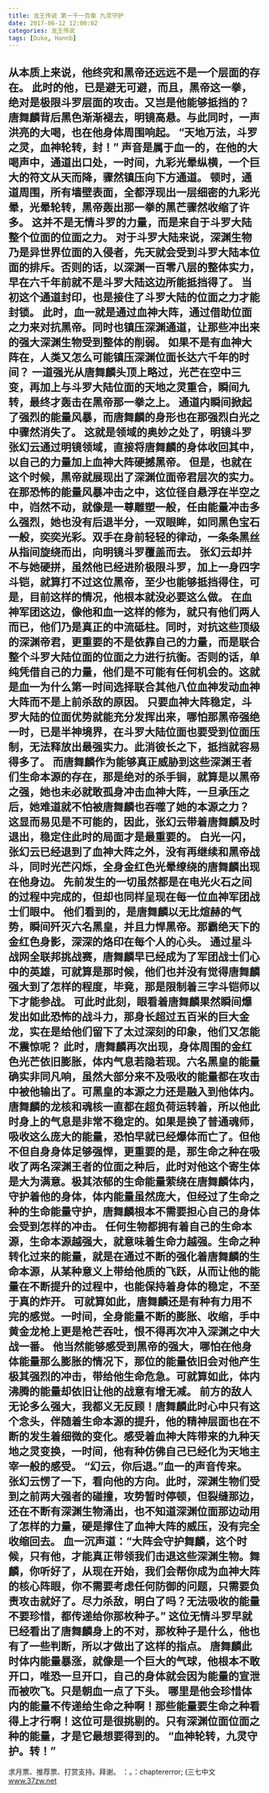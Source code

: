 ```yaml
---
title: 龙王传说 第一千一百章 九灵守护
date: 2017-06-12 12:00:02
categories: 龙王传说
tags: [Duke, Hannb]
---
```


从本质上来说，他终究和黑帝还远远不是一个层面的存在。
此时的他，已是避无可避，而且，黑帝这一拳，绝对是极限斗罗层面的攻击。又岂是他能够抵挡的？
唐舞麟背后黑色渐渐褪去，明镜高悬。与此同时，一声洪亮的大喝，也在他身体周围响起。
“天地万法，斗罗之灵，血神轮转，封！”
声音是属于血一的，在他的大喝声中，通道出口处，一时间，九彩光晕纵横，一个巨大的符文从天而降，骤然镇压向下方通道。
顿时，通道周围，所有墙壁表面，全都浮现出一层细密的九彩光晕，光晕轮转，黑帝轰出那一拳的黑芒骤然收缩了许多。
这并不是无情斗罗的力量，而是来自于斗罗大陆整个位面的位面之力。
对于斗罗大陆来说，深渊生物乃是异世界位面的入侵者，先天就会受到斗罗大陆本位面的排斥。否则的话，以深渊一百零八层的整体实力，早在六千年前就不是斗罗大陆这边所能抵挡得了。
当初这个通道封印，也是接住了斗罗大陆的位面之力才能封锁。
此时，血一就是通过血神大阵，通过借助位面之力来对抗黑帝。同时也镇压深渊通道，让那些冲出来的强大深渊生物受到整体的削弱。
如果不是有血神大阵在，人类又怎么可能镇压深渊位面长达六千年的时间？
一道强光从唐舞麟头顶上略过，光芒在空中三变，再加上与斗罗大陆位面的天地之灵重合，瞬间九转，最终才轰击在黑帝那一拳之上。
通道内瞬间掀起了强烈的能量风暴，而唐舞麟的身形也在那强烈白光之中骤然消失了。
这就是领域的奥妙之处了，明镜斗罗张幻云通过明镜领域，直接将唐舞麟的身体收回其中，以自己的力量加上血神大阵硬撼黑帝。
但是，也就在这个时候，黑帝就展现出了深渊位面帝君层次的实力。
在那恐怖的能量风暴冲击之中，这位径自悬浮在半空之中，岿然不动，就像是一尊雕塑一般，任由能量冲击多么强烈，她也没有后退半分，一双眼眸，如同黑色宝石一般，奕奕光彩。双手在身前轻轻的律动，一条条黑丝从指间旋绕而出，向明镜斗罗覆盖而去。
张幻云却并不与她硬拼，虽然他已经进阶极限斗罗，加上一身四字斗铠，就算打不过这位黑帝，至少也能够抵挡得住，可是，目前这样的情况，他根本就没必要这么做。
在血神军团这边，像他和血一这样的修为，就只有他们两人而已，他们乃是真正的中流砥柱。同时，对抗这些顶级的深渊帝君，更重要的不是依靠自己的力量，而是联合整个斗罗大陆位面的位面之力进行抗衡。否则的话，单纯凭借自己的力量，他们是不可能有任何机会的。这就是血一为什么第一时间选择联合其他八位血神发动血神大阵而不是上前杀敌的原因。
只要血神大阵稳定，斗罗大陆的位面优势就能充分发挥出来，哪怕那黑帝强绝一时，已是半神境界，在斗罗大陆位面也要受到位面压制，无法释放出最强实力。此消彼长之下，抵挡就容易得多了。
而唐舞麟作为能够真正威胁到这些深渊王者们生命本源的存在，那是绝对的杀手锏，就算是以黑帝之强，她也未必就敢孤身冲击血神大阵，一旦承压之后，她难道就不怕被唐舞麟也吞噬了她的本源之力？
这显而易见是不可能的，因此，张幻云带着唐舞麟及时退出，稳定住此时的局面才是最重要的。
白光一闪，张幻云已经退到了血神大阵之外，没有再继续和黑帝战斗，同时光芒闪烁，全身金红色光晕缭绕的唐舞麟出现在他身边。
先前发生的一切虽然都是在电光火石之间的过程中完成的，但却也同样呈现在每一位血神军团战士们眼中。
他们看到的，是唐舞麟以无比煊赫的气势，瞬间歼灭六名黑皇，并且力悍黑帝。那霸绝天下的金红色身影，深深的烙印在每个人的心头。
通过星斗战网全联邦挑战赛，唐舞麟早已经成为了军团战士们心中的英雄，可就算是那时候，他们也并没有觉得唐舞麟强大到了怎样的程度，毕竟，那是限制着三字斗铠师以下才能参战。
可此时此刻，眼看着唐舞麟果然瞬间爆发出如此恐怖的战斗力，那身长超过五百米的巨大金龙，实在是给他们留下了太过深刻的印象，他们又怎能不震惊呢？
此时，唐舞麟再次出现，身体周围的金红色光芒依旧膨胀，体内气息若隐若现。六名黑皇的能量确实非同凡响，虽然大部分来不及吸收的能量都在攻击中被他输出了。可黑皇的本源之力还是融入到他体内。
唐舞麟的龙核和魂核一直都在超负荷运转着，所以他此时身上的气息是非常不稳定的。如果是换了普通魂师，吸收这么庞大的能量，恐怕早就已经爆体而亡了。但他不但自身身体足够强悍，更重要的是，那生命之种在吸收了两名深渊王者的位面之种后，此时对他这个寄生体是大为满意。极其浓郁的生命能量萦绕在唐舞麟体内，守护着他的身体，体内能量虽然庞大，但经过了生命之种的生命能量守护，唐舞麟根本不需要担心自己的身体会受到怎样的冲击。
任何生物都拥有着自己的生命本源，生命本源越强大，就意味着生命力越强。生命之种转化过来的能量，就是在通过不断的强化着唐舞麟的生命本源，从某种意义上带给他质的飞跃，从而让他的能量在不断提升的过程中，也能保持着身体的稳定，不至于真的炸开。
可就算如此，唐舞麟还是有种有力用不完的感觉。一时间，全身能量不断的膨胀、收缩，手中黄金龙枪上更是枪芒吞吐，恨不得再次冲入深渊之中大战一番。
他当然能够感受到黑帝的强大，哪怕在他身体能量那么膨胀的情况下，那位的能量依旧会对他产生极其强烈的冲击，带给他生命危急。可就算如此，体内沸腾的能量却依旧让他的战意有增无减。
前方的敌人无论多么强大，我都义无反顾！唐舞麟此时心中只有这个念头，伴随着生命本源的提升，他的精神层面也在不断的发生着细微的变化。感受着血神大阵带来的九种天地之灵变换，一时间，他有种仿佛自己已经化为天地主宰一般的感受。
“幻云，你后退。”血一的声音传来。
张幻云愣了一下，看向他的方向。此时，深渊生物们受到之前两大强者的碰撞，攻势暂时停顿，但裂缝那边，还在不断有深渊生物涌出，也不知道深渊位面那边动用了怎样的力量，硬是撑住了血神大阵的威压，没有完全收缩回去。
血一沉声道：“大阵会守护舞麟，这个时候，只有他，才能真正带领我们击退这些深渊生物。舞麟，你听好了，从现在开始，我们会帮你成为血神大阵的核心阵眼，你不需要考虑任何防御的问题，只需要负责攻击就好了。尽力杀敌，明白了吗？无法吸收的能量不要珍惜，都传递给你那枚种子。”
这位无情斗罗早就已经看出了唐舞麟身上的不对，那枚种子是什么，他也有了一些判断，所以才做出了这样的指点。
唐舞麟此时体内能量暴涨，就像是一个巨大的气球，他根本不敢开口，唯恐一旦开口，自己的身体就会因为能量的宣泄而被吹飞。只是朝血一点了下头。
哪里是他会珍惜体内的能量不传递给生命之种啊！那些能量要生命之种看得上才行啊！这位可是很挑剔的。只有深渊位面位面之种的能量，才是它最想要得到的。
“血神轮转，九灵守护。转！”
------------------------------
求月票、推荐票、打赏支持。拜谢。
：。：chaptererror;
(三七中文 www.37zw.net